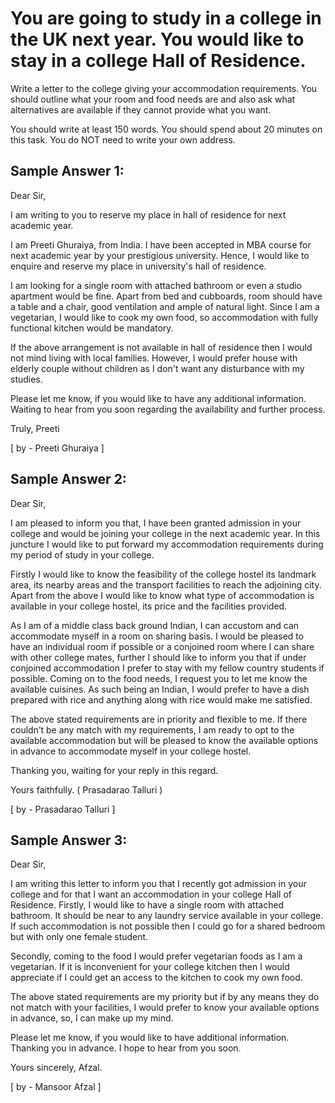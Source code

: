 # You are going to study in a college in the UK next year. You would like to stay in a college Hall of Residence.
 
Write a letter to the college giving your accommodation requirements. You should outline what your room and food needs are and also ask what alternatives are available if they cannot provide what you want.

You should write at least 150 words.
You should spend about 20 minutes on this task.
You do NOT need to write your own address.

## Sample Answer 1:


 
Dear Sir,

I am writing to you to reserve my place in hall of residence for next academic year.

I am Preeti Ghuraiya, from India. I have been accepted in MBA course for next academic year by your prestigious university. Hence, I would like to enquire and reserve my place in university's hall of residence.

I am looking for a single room with attached bathroom or even a studio apartment would be fine. Apart from bed and cubboards, room should have a table and a chair, good ventilation and ample of natural light. Since I am a vegetarian, I would like to cook my own food, so accommodation with fully functional kitchen would be mandatory.

If the above arrangement is not available in hall of residence then I would not mind living with local families. However, I would prefer house with elderly couple without children as I don't want any disturbance with my studies.

Please let me know, if you would like to have any additional information. Waiting to hear from you soon regarding the availability and further process.

Truly,
Preeti

[ by - Preeti Ghuraiya ] 

## Sample Answer 2:

Dear Sir,

I am pleased to inform you that, I have been granted admission in your college and would be joining your college in the next academic year. In this juncture I would like to put forward my accommodation requirements during my period of study in your college.

Firstly I would like to know the feasibility of the college hostel its landmark area, its nearby areas and the transport facilities to reach the adjoining city. Apart from the above I would like to know what type of accommodation is available in your college hostel, its price and the facilities provided.

As I am of a middle class back ground Indian, I can accustom and can accommodate myself in a room on sharing basis. I would be pleased to have an individual room if possible or a conjoined room where I can share with other college mates, further I should like to inform you that if under conjoined accommodation I prefer to stay with my fellow country students if possible. Coming on to the food needs, I request you to let me know the available cuisines. As such being an Indian, I would prefer to have a dish prepared with rice and anything along with rice would make me satisfied.

The above stated requirements are in priority and flexible to me. If there couldn’t be any match with my requirements, I am ready to opt to the available accommodation but will be pleased to know the available options in advance to accommodate myself in your college hostel.

Thanking you, waiting for your reply in this regard.

Yours faithfully.
( Prasadarao Talluri )

[ by - Prasadarao Talluri ] 

## Sample Answer 3:

Dear Sir,

I am writing this letter to inform you that I recently got admission in your college and for that I want an accommodation in your college Hall of Residence.
Firstly, I would like to have a single room with attached bathroom. It should be near to any laundry service available in your college. If such accommodation is not possible then I could go for a shared bedroom but with only one female student.

Secondly, coming to the food I would prefer vegetarian foods as I am a vegetarian. If it is inconvenient for your college kitchen then I would appreciate if I could get an access to the kitchen to cook my own food.

The above stated requirements are my priority but if by any means they do not match with your facilities, I would prefer to know your available options in advance, so, I can make up my mind.

Please let me know, if you would like to have additional information. Thanking you in advance. I hope to hear from you soon.

Yours sincerely,
Afzal.

[ by - Mansoor Afzal ] 

